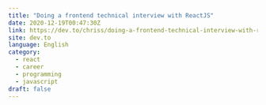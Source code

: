 ```yaml
---
title: "Doing a frontend technical interview with ReactJS"
date: 2020-12-19T00:47:30Z
link: https://dev.to/chriss/doing-a-frontend-technical-interview-with-reactjs-2p0?utm_medium=RSS&utm_source=news.12bit.vn
site: dev.to
language: English
category:
  - react
  - career
  - programming
  - javascript
draft: false
---
```

